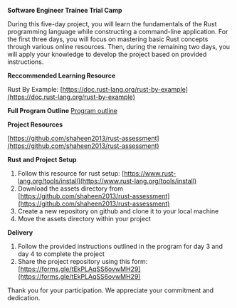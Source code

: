 **Software Engineer Trainee Trial Camp**

During this five-day project, you will learn the fundamentals of the Rust programming language while constructing a command-line application. For the first three days, you will focus on mastering basic Rust concepts through various online resources. Then, during the remaining two days, you will apply your knowledge to develop the project based on provided instructions.

**Reccommended Learning Resource**

Rust By Example: [https://doc.rust-lang.org/rust-by-example](https://doc.rust-lang.org/rust-by-example)

**Full Program Outline**
[Program outline](https://docs.google.com/document/d/1n46c5-En-SixIwSoXk3gU2K38d3gKNwdh7AXrCz-mvc/edit?usp=sharing)


**Project Resources**

[https://github.com/shaheen2013/rust-assessment](https://github.com/shaheen2013/rust-assessment)

**Rust and Project Setup**



1. Follow this resource for rust setup: [https://www.rust-lang.org/tools/install](https://www.rust-lang.org/tools/install)
2. Download the assets directory from [https://github.com/shaheen2013/rust-assessment](https://github.com/shaheen2013/rust-assessment)
3. Create a new repository on github and clone it to your local machine
4. Move the assets directory within your project

**Delivery**

1. Follow the provided instructions outlined in the program for day 3 and day 4 to complete the project
2. Share the project repository using this form: [https://forms.gle/tEkPLAqSS6ovwMH29](https://forms.gle/tEkPLAqSS6ovwMH29)

Thank you for your participation. We appreciate your commitment and dedication.